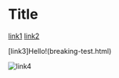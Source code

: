 # Title

[link1](https://something.com)
[link2](some-thing.html)

[link3]Hello!(breaking-test.html)

![link4](this-is-an-image.jpg)
